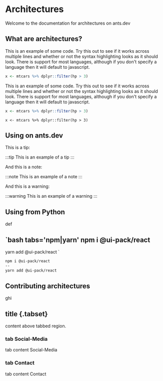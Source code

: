 # Architectures

Welcome to the documentation for architectures on ants.dev

## What are architectures?

This is an example of some code. Try this out to see if it works across multiple lines and whether
or not the syntax highlighting looks as it should look. There is support for most languages, although
if you don't specify a language then it will default to javascript.

```R
x <- mtcars %>% dplyr::filter(hp > 3)
```

This is an example of some code. Try this out to see if it works across multiple lines and whether
or not the syntax highlighting looks as it should look. There is support for most languages, although
if you don't specify a language then it will default to javascript.

```r
x <- mtcars %>% dplyr::filter(hp > 3)
```

```{r}
x <- mtcars %>% dplyr::filter(hp > 3)
```

## Using on ants.dev

This is a tip:

:::tip
This is an example of a tip
:::

And this is a note:

:::note
This is an example of a note
:::

And this is a warning:

:::warning
This is an example of a warning
:::

## Using from Python

def

`bash tabs='npm|yarn'
npm i @ui-pack/react
--
yarn add @ui-pack/react
`

```bash tabs='npm|yarn'
npm i @ui-pack/react
--
yarn add @ui-pack/react
```

## Contributing architectures

ghi

## title {.tabset}

content above tabbed region.

### tab Social-Media

tab content Social-Media

### tab Contact

tab content Contact
